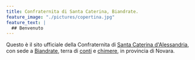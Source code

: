 ```yaml
---
title: Confraternita di Santa Caterina, Biandrate.
feature_image: "./pictures/copertina.jpg"
feature_text: |
  ## Benvenuto
---
```


Questo è il sito ufficiale della Confraternita di [Santa Caterina d'Alessandria](https://it.wikipedia.org/wiki/Caterina_d%27Alessandria), con sede a
[Biandrate](https://it.wikipedia.org/wiki/Biandrate), terra di [conti](https://www.treccani.it/enciclopedia/conti-di-biandrate_%28Enciclopedia-Italiana%29/) e [chimere](https://it.wikipedia.org/wiki/La_chimera_(Sebastiano_Vassalli)), in
provincia di Novara.
